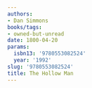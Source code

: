 ```yaml
---
authors:
- Dan Simmons
books/tags:
- owned-but-unread
date: 1800-04-20
params:
  isbn13: '9780553082524'
  year: '1992'
slug: '9780553082524'
title: The Hollow Man
---
```


<!--more-->